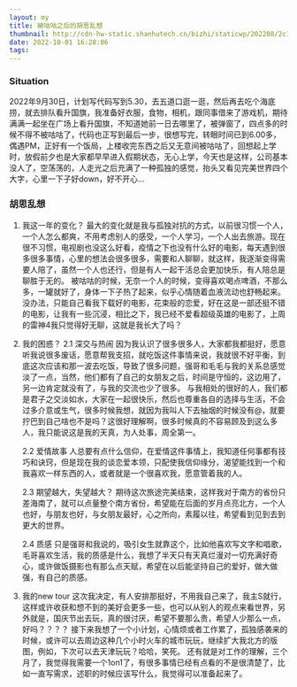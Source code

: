 ```yaml
---
layout: my
title: 被咕咕之后的胡思乱想
thumbnail: http://cdn-hw-static.shanhutech.cn/bizhi/staticwp/202208/2c1fcb88de7ea4a1f12d4f23f3142056--1023256475.jpg
date: 2022-10-01 16:28:06
tags:
---
```


### Situation 
2022年9月30日，计划写代码写到5.30，去五道口逛一逛，然后再去吃个海底捞，就去排队看升国旗，我准备好衣服，食物，相机，跟同事借来了游戏机，期待满满一起坐在广场上看升国旗，不知道她前一日去哪里了，被弹窗了，四点多的时候不得不被咕咕了，代码也正写到最后一步，很想写完，转眼时间已到6.00多，偶遇PM，正好有一个饭局，上楼收完东西之后又无意间被咕咕了，回想起上学时，放假前夕也是大家都早早进入假期状态，无心上学，今天也是这样，公司基本没人了，空荡荡的，人走光之后充满了一种孤独的感觉，抬头又看见完美世界四个大字，心里一下子好down，好不开心...

### 胡思乱想
1. 我这一年的变化？
    最大的变化就是我与孤独对抗的方式，以前很习惯一个人，一个人怎么都爽，不用考虑别人的感受，一个人学习，一个人出去旅游。现在很不习惯，电视剧也没这么好看，疫情之下也没有什么好的电影，每天遇到很多很多事情，心里的想法会很多很多，需要和人聊聊，就这样，我逐渐变得需要人陪了，虽然一个人也还行，但是有人一起干活总会更加快乐，有人陪总是聊胜于无的。
    被咕咕的时候，无奈一个人的时候，变得喜欢喝点啤酒，不那么多，一罐就好了，身体一下子热了起来，似乎心情随着血液流动也舒畅起来。
    没办法，只能自己看我下载好的电影，花束般的恋爱，好在这是一部还挺不错的电影，让我有一些沉浸，相比之下，我已经不爱看超级英雄的电影了，上周的雷神4我只觉得好无聊，这就是我长大了吗？
2. 我的困惑？
    2.1 深交与热闹
    因为我认识了很多很多人，大家都我都挺好，愿意听我说很多废话，愿意帮我支招，就吃饭这件事情来说，我就很不好平衡，到底这次应该和那一波去吃饭，导致了很多问题，强哥和毛毛与我的关系总感觉淡了一点，当然，他们都有了自己的女朋友之后，时间是守恒的，这边用了，另一边肯定就没有了，与我的交流也少了很多。
    与我相处的很好的人，我们都是君子之交淡如水，大家在一起很快乐，然后也尊重各自的选择与生活，不会过多介意或生气，很多时候我想，就因为我叫人下去抽烟的时候没有@，就要拧巴到自己啥也不是吗？这很好理解啊，很多时候真的不容易顾及到这么多人，我只能说这是我的天真，为人处事，周全第一。

    2.2 爱情故事
    人总要有点什么信仰，在爱情这件事情上，我知道任何事都有技巧和诀窍，但是现在我的谈恋爱本领，只配使我信仰缘分，渴望能找到一个和我喜欢一样东西的人，或者就是一个很喜欢我，愿意管着我的人。

    2.3 期望越大，失望越大？
    期待这次旅途完美结束，这样我对于南方的省份只差海南了，就可以点量整个南方省份，希望能在后面的岁月点亮北方，一个人也好，与朋友也好，与女朋友最好，心之所向，素履以往，希望看到见到去到更大的世界。

    2.4 质感
    只是强哥和我说的，吸引女生就靠这个，比如他喜欢写文字和唱歌，毛哥喜欢生活，我的质感是什么，我想了半天只有天真烂漫对一切充满好奇心，或许做饭摄影也有那么点天赋，希望在以后能坚持自己的爱好，做大做强，有自己的质感。
3. 我的new tour
    这次我决定，有人安排那挺好，不用我自己来了，我主S就行，这样或许收获和想不到的美好会更多一些，也可以从别人的观点来看世界，另外就是，国庆节出去玩，真的很讨厌，希望不要那么贵，希望人少那么一点，好吗？？？？
    接下来我想了一个小计划，心情烦或者工作累了，孤独感袭来的时候，或许可以去周边这种几个小时火车的城市玩玩，继续扩大我北方的版图，例如，下次可以去天津玩玩？哈哈，笑死。
    还有就是对工作的理解，三个月了，我觉得我需要一个1on1了，有很多事情已经有点看的不是很清楚了，比如一直写需求，述职的时候应该写什么，我觉得可以准备起来了。

